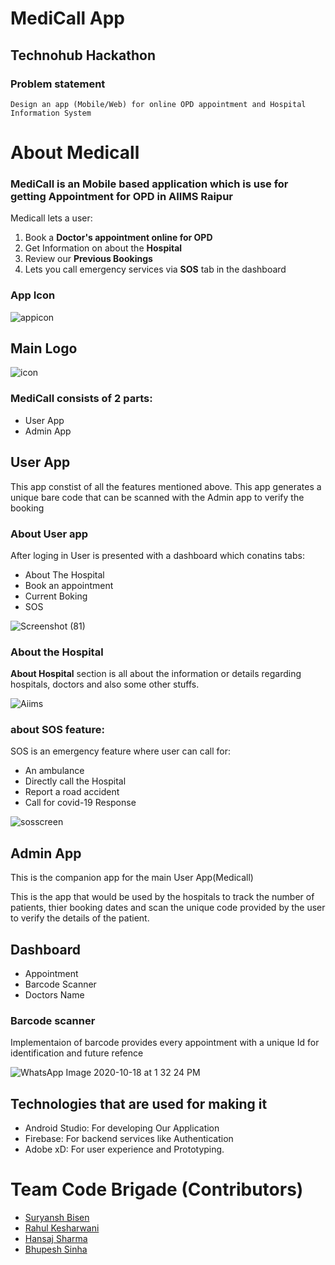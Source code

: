 # MediCall App
## Technohub Hackathon 
### Problem statement
`Design an app (Mobile/Web) for online OPD appointment and Hospital Information System`


# About Medicall
### MediCall is an Mobile based application which is use for getting Appointment for OPD in AIIMS Raipur

Medicall lets a user:
1. Book a **Doctor's appointment online for OPD** 
2. Get Information on about the **Hospital**
3. Review our **Previous Bookings**
4. Lets you call emergency services via **SOS** tab in the dashboard

### App Icon 

![appicon](https://user-images.githubusercontent.com/63740580/96359666-eef4f500-1132-11eb-9771-3651d2a86d57.png)

## Main Logo 

![icon](https://user-images.githubusercontent.com/63740580/96360460-223b8200-113b-11eb-97d6-aa342e0755de.png)


### MediCall consists of 2 parts:
- User App 
- Admin App

## User App
This app constist of all the features mentioned above.
This app generates a unique bare code that can be scanned with the Admin app to verify the booking

### About User app
After loging in User is presented with a dashboard which conatins tabs:
- About The Hospital
- Book an appointment
- Current Boking
- SOS

![Screenshot (81)](https://user-images.githubusercontent.com/63740580/96360653-988cb400-113c-11eb-8de1-cc70cb172cce.png)


### About the Hospital
**About Hospital** section is all about the information or details regarding hospitals, doctors and also some other stuffs.

![Aiims](https://user-images.githubusercontent.com/63740580/96362076-62553180-1148-11eb-8981-f5bea82c9ea5.png)
### about SOS feature:

SOS is an emergency feature where user can call for:
- An ambulance
- Directly call the Hospital
- Report a road accident
- Call for covid-19 Response


![sosscreen](https://user-images.githubusercontent.com/63740580/96360720-2072be00-113d-11eb-801f-7c29aa937563.png)

## Admin App
This is the companion app for the main User App(Medicall)

This is the app that would be used by the hospitals to track the number of patients, thier booking dates and scan the unique code provided by the user to verify the details of the patient.

## Dashboard
- Appointment
- Barcode Scanner 
- Doctors Name

### Barcode scanner 
Implementaion of barcode provides every appointment with a unique Id for identification and future refence

![WhatsApp Image 2020-10-18 at 1 32 24 PM](https://user-images.githubusercontent.com/63740580/96364211-4d33cf00-1157-11eb-8c9c-eba96e700482.jpeg)

## Technologies that are used for making it
- Android Studio: For developing Our Application
- Firebase: For backend services like Authentication
- Adobe xD: For user experience and Prototyping.

# Team Code Brigade (Contributors)
- [Suryansh Bisen](https://github.com/Suryansh1191)
- [Rahul Kesharwani](https://github.com/RahulKesharwani353)
- [Hansaj Sharma](https://github.com/hansaj-sharma)
- [Bhupesh Sinha](https://github.com/bhupeshsinha)
